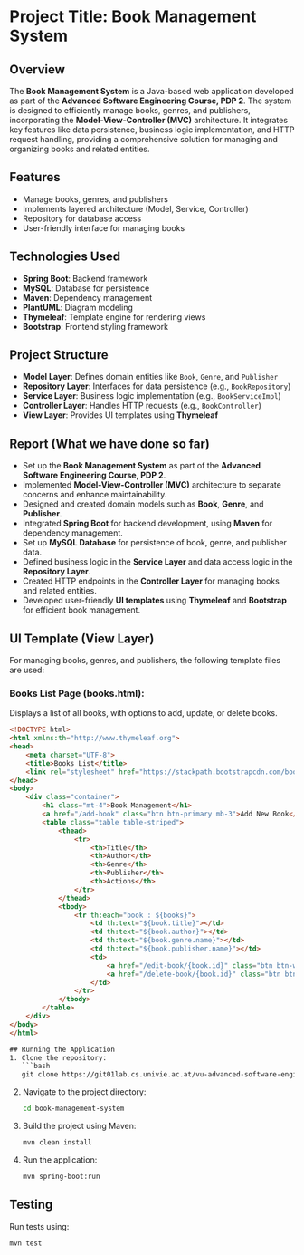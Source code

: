# Project Title: Book Management System

## Overview
The **Book Management System** is a Java-based web application developed as part of the **Advanced Software Engineering Course, PDP 2**. The system is designed to efficiently manage books, genres, and publishers, incorporating the **Model-View-Controller (MVC)** architecture. It integrates key features like data persistence, business logic implementation, and HTTP request handling, providing a comprehensive solution for managing and organizing books and related entities.

## Features
- Manage books, genres, and publishers
- Implements layered architecture (Model, Service, Controller)
- Repository for database access
- User-friendly interface for managing books

## Technologies Used
- **Spring Boot**: Backend framework
- **MySQL**: Database for persistence
- **Maven**: Dependency management
- **PlantUML**: Diagram modeling
- **Thymeleaf**: Template engine for rendering views
- **Bootstrap**: Frontend styling framework

## Project Structure
- **Model Layer**: Defines domain entities like `Book`, `Genre`, and `Publisher`
- **Repository Layer**: Interfaces for data persistence (e.g., `BookRepository`)
- **Service Layer**: Business logic implementation (e.g., `BookServiceImpl`)
- **Controller Layer**: Handles HTTP requests (e.g., `BookController`)
- **View Layer**: Provides UI templates using **Thymeleaf**

## Report (What we have done so far)
- Set up the **Book Management System** as part of the **Advanced Software Engineering Course, PDP 2**.
- Implemented **Model-View-Controller (MVC)** architecture to separate concerns and enhance maintainability.
- Designed and created domain models such as **Book**, **Genre**, and **Publisher**.
- Integrated **Spring Boot** for backend development, using **Maven** for dependency management.
- Set up **MySQL Database** for persistence of book, genre, and publisher data.
- Defined business logic in the **Service Layer** and data access logic in the **Repository Layer**.
- Created HTTP endpoints in the **Controller Layer** for managing books and related entities.
- Developed user-friendly **UI templates** using **Thymeleaf** and **Bootstrap** for efficient book management.

## UI Template (View Layer)
For managing books, genres, and publishers, the following template files are used:

### **Books List Page (books.html)**:
Displays a list of all books, with options to add, update, or delete books.

```html
<!DOCTYPE html>
<html xmlns:th="http://www.thymeleaf.org">
<head>
    <meta charset="UTF-8">
    <title>Books List</title>
    <link rel="stylesheet" href="https://stackpath.bootstrapcdn.com/bootstrap/4.3.1/css/bootstrap.min.css">
</head>
<body>
    <div class="container">
        <h1 class="mt-4">Book Management</h1>
        <a href="/add-book" class="btn btn-primary mb-3">Add New Book</a>
        <table class="table table-striped">
            <thead>
                <tr>
                    <th>Title</th>
                    <th>Author</th>
                    <th>Genre</th>
                    <th>Publisher</th>
                    <th>Actions</th>
                </tr>
            </thead>
            <tbody>
                <tr th:each="book : ${books}">
                    <td th:text="${book.title}"></td>
                    <td th:text="${book.author}"></td>
                    <td th:text="${book.genre.name}"></td>
                    <td th:text="${book.publisher.name}"></td>
                    <td>
                        <a href="/edit-book/{book.id}" class="btn btn-warning">Edit</a>
                        <a href="/delete-book/{book.id}" class="btn btn-danger">Delete</a>
                    </td>
                </tr>
            </tbody>
        </table>
    </div>
</body>
</html>

## Running the Application
1. Clone the repository:
   ```bash
   git clone https://git01lab.cs.univie.ac.at/vu-advanced-software-engineering/students/2024w/ASE_12247016.git
   ```
2. Navigate to the project directory:
   ```bash
   cd book-management-system
   ```
3. Build the project using Maven:
   ```bash
   mvn clean install
   ```
4. Run the application:
   ```bash
   mvn spring-boot:run
   ```

## Testing
Run tests using:
```bash
mvn test
```


